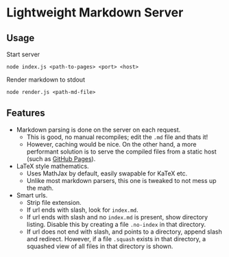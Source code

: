 # Lightweight Markdown Server


## Usage

Start server

    node index.js <path-to-pages> <port> <host>

Render markdown to stdout

    node render.js <path-md-file>


## Features

- Markdown parsing is done on the server on each request.
  - This is good, no manual recompiles; edit the `.md` file and thats it!
  - However, caching would be nice. On the other hand, a more performant solution is to serve the compiled files from a static host (such as [GitHub Pages](https://pages.github.com/)).
- LaTeX style mathematics.
  - Uses MathJax by default, easily swapable for KaTeX etc.
  - Unlike most markdown parsers, this one is tweaked to not mess up the math.
- Smart urls.
  - Strip file extension.
  - If url ends with slash, look for `index.md`.
  - If url ends with slash and no `index.md` is present, show directory listing. Disable this by creating a file `.no-index` in that directory.
  - If url does not end with slash, and points to a directory, append slash and redirect. However, if a file `.squash` exists in that directory, a squashed view of all files in that directory is shown.
